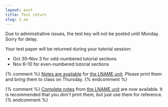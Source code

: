 ```yaml
---
layout: post
title: Test return
slug: 1_aa
---
```


Due to administrative issues, the test key will not be posted until Monday. Sorry for delay.

Your test paper will be returned during your tutorial session:

* Oct 30–Nov 3 for odd-numbered tutorial sections
* Nov 6–10 for even-numbered tutorial sections

{% comment %} 
[Notes are available](/materials/UNAME.handouts.pdf) for [the LNAME unit](/UNAME.html). Please print them and bring them to class on Thursday.
{% endcomment %} 

{% comment %} 
[Complete notes](/materials/UNAME.handouts.pdf) from [the LNAME unit](/UNAME.html) are now available. It is recommended that you _don't_ print them, but just use them for reference.
{% endcomment %} 


